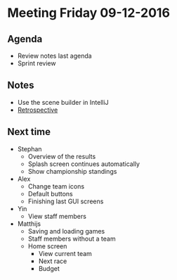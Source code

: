 # Meeting Friday 09-12-2016
## Agenda
- Review notes last agenda
- Sprint review

## Notes
- Use the scene builder in IntelliJ
- [Retrospective](https://github.com/F2-Coureurs/F2-Coureurs/tree/master/project/scrum/sprint1/retrospective.md)

## Next time
- Stephan
    - Overview of the results
    - Splash screen continues automatically
    - Show championship standings
- Alex
    - Change team icons
    - Default buttons
    - Finishing last GUI screens
- Yin
    - View staff members
- Matthijs
    - Saving and loading games
    - Staff members without a team
    - Home screen
        - View current team
        - Next race
        - Budget
